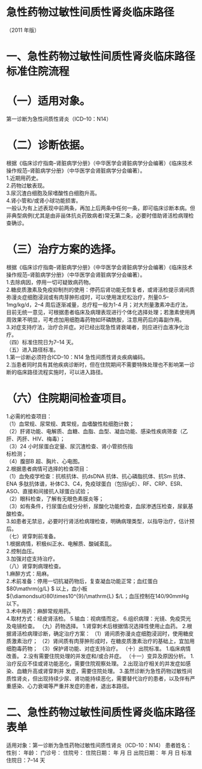 # 急性药物过敏性间质性肾炎临床路径  
（2011 年版）  
# 一、急性药物过敏性间质性肾炎临床路径标准住院流程  
# （一）适用对象。  
第一诊断为急性间质性肾炎（ICD–10：N14）  
# （二）诊断依据。  
根据《临床诊疗指南–肾脏病学分册》（中华医学会肾脏病学分会编著）《临床技术操作规范–肾脏病学分册》（中华医学会肾脏病学分会编著）。  
1.近期用药史。  
2.药物过敏表现。  
3.尿沉渣白细胞及尿嗜酸性白细胞升高。  
4.肾小管和/或肾小球功能损害。  
一般认为有上述表现中前两条，再加上后两条中任何一条，即可临床诊断本病。但非典型病例(尤其是由非甾体抗炎药致病者)常无第二条，必要时借助肾活检病理检查确诊。  
# （三）治疗方案的选择。  
根据《临床诊疗指南–肾脏病学分册》（中华医学会肾脏病学分会编著）《临床技术操作规范–肾脏病学分册》（中华医学会肾脏病学分会编著）。  
1.去除病因，停用一切可疑致病药物。  
2.糖皮质激素及免疫抑制剂的使用：停药后肾功能无恢复者，或肾活检提示肾间质弥漫炎症细胞浸润或有肉芽肿形成时，可以使用泼尼松治疗，剂量0.5–1mg/kg/d，2–4 周后逐渐减量，总疗程一般为1-4 月；对大剂量激素冲击疗法，目前无统一意见，可根据患者临床及病理表现进行个体化选择处理；若激素使用两周效果不明显，可考虑加用细胞毒药物如环磷酰胺，注意用药后的毒副作用。  
3.对症支持疗法，治疗合并症。对已经出现急性肾衰竭者，则应进行血液净化治疗。  
（四）标准住院日为7–14 天。  
（五）进入路径标准。  
1.第一诊断必须符合ICD–10：N14 急性间质性肾炎疾病编码。  
2.当患者同时具有其他疾病诊断时，但在住院期间不需要特殊处理也不影响第一诊断的临床路径流程实施时，可以进入路径。  
# （六）住院期间检查项目。  
1.必需的检查项目：  
（1）血常规、尿常规、粪常规，血嗜酸性粒细胞计数；  
（2）肝肾功能、电解质、血糖、血脂、血型、凝血功能、感染性疾病筛查（乙肝、丙肝、HIV、梅毒）；  
（3）24 小时尿蛋白定量、尿沉渣检查、肾小管损伤指  
标检测；  
（4）腹部B 超、胸片、心电图。  
2.根据患者病情可选择的检查项目：  
（1）血免疫学检查：抗核抗体、抗dsDNA 抗体、抗心磷脂抗体、抗Sm 抗体、ENA 多肽抗体谱，补体C3、C4，免疫球蛋白（包括IgE）、RF、CRP、ESR、ASO、直接和间接抗人球蛋白试验；  
（2）眼科检查，了解有无眼色素膜炎等；  
（3）如有条件，行尿蛋白成分分析，尿酸化功能检查，血尿渗透压检查，尿氨基酸检查。  
3.如患者无禁忌，必要时行肾活检病理检查，明确病理类型，以指导治疗，估计预后。  
（七）肾穿刺前准备。  
1.根据病情，积极纠正水、电解质、酸碱紊乱。  
2.控制血压。  
3.加强对症支持治疗。  
（八）肾穿刺病理检查。  
1.麻醉方式：局麻。  
2.术前准备：停用一切抗凝药物后，复查凝血功能正常；血红蛋白 $80\mathrm{g/L} $ 以上，血小板 ${\diamondsuit}80\times10^{9}/\mathrm{L} $/L；血压控制在140/90mmHg 以下。  
3.术中用药：麻醉常规用药。  
4.取材方式：经皮肾活检。 5.输血：视病情而定。  6.组织病理：光镜、免疫荧光及电镜检查。  （九）药物选择。 1.肾穿刺术后根据情况选择性使用止血药。 2.根据肾活检病理诊断，确定治疗方案： （1）肾间质弥漫炎症细胞浸润时，使用糖皮质激素治疗； （2）肾间质有肉芽肿形成时，在糖皮质激素治疗的基础上，宜加用细胞毒药物； （3）保护肾功能、对症支持治疗。 （十）出院标准。 1.临床病情改善。 2.没有需要住院处理的并发症和/或合并症。 （十一）变异及原因分析。 1.治疗反应不佳或肾功能恶化，需要住院观察处理。 2.出现治疗相关的并发症如感染、血糖升高或肾穿刺并 发症，需要住院处理。 3.虽然诊断为急性药物过敏性间质性肾炎，但出现持续少尿、肾功能持续恶化，需要替代治疗的患者，以及伴有严重感染、心力衰竭等严重并发症的患者，退出本路径。  
# 二、急性药物过敏性间质性肾炎临床路径表单  
适用对象：第一诊断为急性药物过敏性间质性肾炎（ICD-10：N14） 患者姓名：          性别：     年龄：       门诊号：        住院号：           住院日期：    年   月   日   出院日期：    年   月   日   标准住院日：7–14 天  
